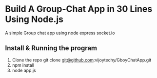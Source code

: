# Build A Group-Chat App in 30 Lines Using Node.js

A simple Group chat app using node express socket.io

## Install & Running the program


1) Clone the repo  git clone git@github.com:vijoytechy/GboyChatApp.git 
2) npm install
3) node app.js

